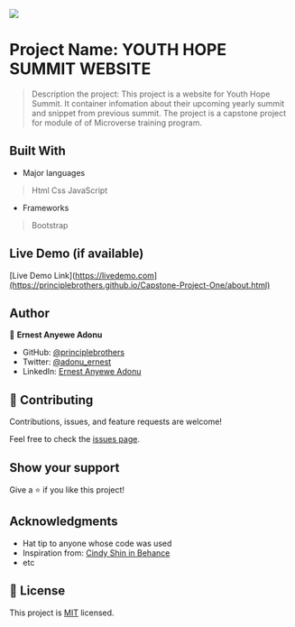 ![](https://img.shields.io/badge/Microverse-blueviolet)

# Project Name: YOUTH HOPE SUMMIT WEBSITE

> Description the project: This project is a website for Youth Hope Summit. It container infomation about their upcoming yearly summit and snippet from previous summit. The project is a capstone project for module of of Microverse training program.


## Built With

- Major languages
> Html
> Css
> JavaScript
- Frameworks
> Bootstrap

## Live Demo (if available)

[Live Demo Link](https://livedemo.com](https://principlebrothers.github.io/Capstone-Project-One/about.html)

## Author

👤 **Ernest Anyewe Adonu**

- GitHub: [@principlebrothers](https://github.com/principlebrothers)
- Twitter: [@adonu_ernest](https://twitter.com/adonu_ernest)
- LinkedIn: [Ernest Anyewe Adonu](www.linkedin.com/in/ernest-adonu-7b61951b0)

## 🤝 Contributing

Contributions, issues, and feature requests are welcome!

Feel free to check the [issues page](../../issues/).

## Show your support

Give a ⭐️ if you like this project!

## Acknowledgments

- Hat tip to anyone whose code was used
- Inspiration from: [Cindy Shin in Behance](https://www.behance.net/adagio07)
- etc

## 📝 License

This project is [MIT](./MIT.md) licensed.
